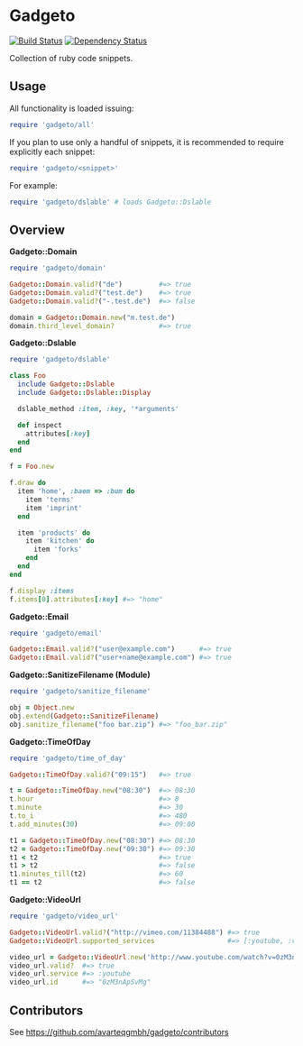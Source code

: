 Gadgeto
=======

[![Build Status](https://secure.travis-ci.org/avarteqgmbh/gadgeto.png)](http://travis-ci.org/avarteqgmbh/gadgeto)
[![Dependency Status](https://gemnasium.com/avarteqgmbh/gadgeto.png)](https://gemnasium.com/avarteqgmbh/gadgeto)

Collection of ruby code snippets.

## Usage

All functionality is loaded issuing:

``` ruby
require 'gadgeto/all'
```

If you plan to use only a handful of snippets, it is recommended to require
explicitly each snippet:

``` ruby
require 'gadgeto/<snippet>'
```

For example:

``` ruby
require 'gadgeto/dslable' # loads Gadgeto::Dslable
```

## Overview

**Gadgeto::Domain**

``` ruby
require 'gadgeto/domain'

Gadgeto::Domain.valid?("de")         #=> true
Gadgeto::Domain.valid?("test.de")    #=> true
Gadgeto::Domain.valid?("-.test.de")  #=> false

domain = Gadgeto::Domain.new("m.test.de")
domain.third_level_domain?           #=> true
```

**Gadgeto::Dslable**

``` ruby
require 'gadgeto/dslable'

class Foo
  include Gadgeto::Dslable
  include Gadgeto::Dslable::Display

  dslable_method :item, :key, '*arguments'

  def inspect
    attributes[:key]
  end
end

f = Foo.new

f.draw do
  item 'home', :baem => :bum do
    item 'terms'
    item 'imprint'
  end

  item 'products' do
    item 'kitchen' do
      item 'forks'
    end
  end
end

f.display :items
f.items[0].attributes[:key] #=> "home"
```

**Gadgeto::Email**

``` ruby
require 'gadgeto/email'

Gadgeto::Email.valid?("user@example.com")      #=> true
Gadgeto::Email.valid?("user+name@example.com") #=> true
```

**Gadgeto::SanitizeFilename (Module)**

``` ruby
require 'gadgeto/sanitize_filename'

obj = Object.new
obj.extend(Gadgeto::SanitizeFilename)
obj.sanitize_filename("foo bar.zip") #=> "foo_bar.zip"
```

**Gadgeto::TimeOfDay**

``` ruby
require 'gadgeto/time_of_day'

Gadgeto::TimeOfDay.valid?("09:15")   #=> true

t = Gadgeto::TimeOfDay.new("08:30")  #=> 08:30
t.hour                               #=> 8
t.minute                             #=> 30
t.to_i                               #=> 480
t.add_minutes(30)                    #=> 09:00

t1 = Gadgeto::TimeOfDay.new("08:30") #=> 08:30
t2 = Gadgeto::TimeOfDay.new("09:30") #=> 09:30
t1 < t2                              #=> true
t1 > t2                              #=> false
t1.minutes_till(t2)                  #=> 60
t1 == t2                             #=> false
```

**Gadgeto::VideoUrl**

``` ruby
require 'gadgeto/video_url'

Gadgeto::VideoUrl.valid?("http://vimeo.com/11384488") #=> true
Gadgeto::VideoUrl.supported_services                  #=> [:youtube, :vimeo]

video_url = Gadgeto::VideoUrl.new('http://www.youtube.com/watch?v=0zM3nApSvMg')
video_url.valid?  #=> true
video_url.service #=> :youtube
video_url.id      #=> "0zM3nApSvMg"
```

## Contributors

See https://github.com/avarteqgmbh/gadgeto/contributors
